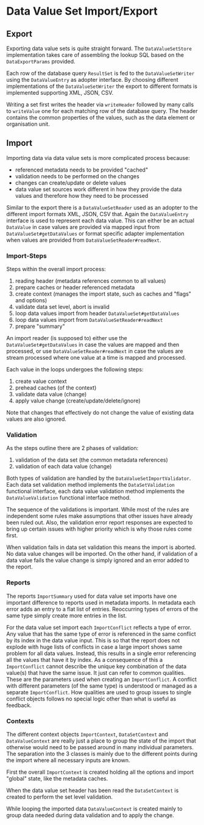 # Data Value Set Import/Export

## Export
Exporting data value sets is quite straight forward.
The `DataValueSetStore` implementation takes care of assembling the lookup
SQL based on the `DataExportParams` provided. 

Each row of the database query `ResultSet` is fed to the `DataValueSetWriter`
using the `DataValueEntry` as adopter interface.
By choosing different implementations of the `DataValueSetWriter` the export
to different formats is implemented supporting XML, JSON, CSV.

Writing a set first writes the header via `writeHeader` followed by many calls 
to `writeValue` one for each matching row of the database query.
The header contains the common properties of the values, such as the 
data element or organisation unit.

## Import
Importing data via data value sets is more complicated process because:

* referenced metadata needs to be provided "cached"
* validation needs to be performed on the changes
* changes can create/update or delete values
* data value set sources work different in how they provide the data values
  and therefore how they need to be processed

Similar to the export there is a `DataValueSetReader` used as an adopter to
the different import formats XML, JSON, CSV that. Again the `DataValueEntry`
interface is used to represent each data value. 
This can either be an actual `DataValue` in case values are provided via mapped 
input from `DataValueSet#getDataValues` or format specific adapter 
implementation when values are provided from `DataValueSetReader#readNext`.

### Import-Steps

Steps within the overall import process:

1. reading header (metadata references common to all values)
2. prepare caches or header referenced metadata
3. create context (manages the import state, such as caches and "flags" and options)
4. validate data set level, abort is invalid  
5. loop data values import from header `DataValueSet#getDataValues`
6. loop data values import from `DataValueSetReader#readNext` 
7. prepare "summary"

An import reader (is supposed to) either use the `DataValueSet#getDataValues`
in case the values are mapped and then processed, or use 
`DataValueSetReader#readNext` in case the values are stream processed where
one value at a time is mapped and processed.

Each value in the loops undergoes the following steps:

1. create value context
2. prehead caches (of the context)
3. validate data value (change)
4. apply value change (create/update/delete/ignore)

Note that changes that effectively do not change the value of existing data 
values are also ignored.

### Validation
As the steps outline there are 2 phases of validation:

1. validation of the data set (the common metadata references)
2. validation of each data value (change)

Both types of validation are handled by the `DataValueSetImportValidator`.
Each data set validation method implements the `DataSetValidation` functional
interface, each data value validation method implements the 
`DataValueValidation` functional interface method.

The sequence of the validations is important. While most of the rules are
independent some rules make assumptions that other issues have already been
ruled out. Also, the validation error report responses are expected to 
bring up certain issues with higher priority which is why those rules come first.

When validation fails in data set validation this means the import is aborted.
No data value changes will be imported. On the other hand, if validation of a
data value fails the value change is simply ignored and an error added to the
report.

### Reports
The reports `ImportSummary` used for data value set imports have one important 
difference to reports used in metadata imports. 
In metadata each error adds an entry to a flat list of entries.
Reoccurring types of errors of the same type simply create more entries in the list.

For the data value set import each `ImportConflict` reflects a type of error.
Any value that has the same type of error is referenced in the same conflict
by its index in the data value input. This is so that the report does not
explode with huge lists of conflicts in case a large import shows same 
problem for all data values. Instead, this results in a single error
referencing all the values that have it by index. As a consequence of this
a `ImportConflict` cannot describe the unique key combination of the data
value(s) that have the same issue. It just can refer to common qualities.
These are the parameters used when creating an `ImportConflict`.
A conflict with different parameters (of the same type) is understood or managed
as a separate `ImportConflict`. How qualities are used to group issues to
single conflict objects follows no special logic other than what is useful
as feedback.

### Contexts
The different context objects `ImportContext`, `DataSetContext` and 
`DataValueContext` are really just a place to group the state of the import that 
otherwise would need to be passed around in many individual parameters.
The separation into the 3 classes is mainly due to the different points during
the import where all necessary inputs are known. 

First the overall `ImportContext` is created holding all the options and import 
"global" state, like the metadata caches. 

When the data value set header has been read the `DataSetContext` is created
to perform the set level validation.

While looping the imported data `DataValueContext` is created mainly to group
data needed during data validation and to apply the change.

